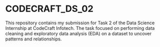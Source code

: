 # CODECRAFT_DS_02
This repository contains my submission for Task 2 of the Data Science Internship at CodeCraft Infotech. The task focused on performing data cleaning and exploratory data analysis (EDA) on a dataset to uncover patterns and relationships.
